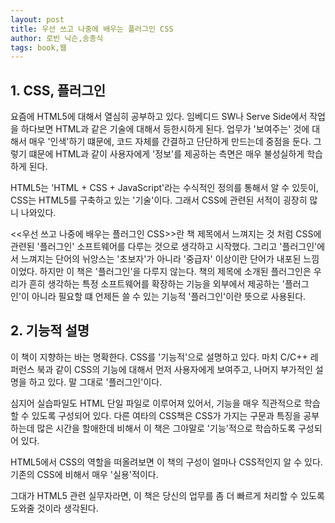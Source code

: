 ```yaml
---
layout: post
title: 우선 쓰고 나중에 배우는 플러그인 CSS
author: 로빈 닉슨,송종식
tags: book,웹
---
```


## 1. CSS, 플러그인

요즘에 HTML5에 대해서 열심히 공부하고 있다. 임베디드 SW나 Serve Side에서 작업을 하다보면 HTML과 같은 기술에 대해서 등한시하게 된다. 업무가 '보여주는' 것에 대해서 매우 '인색'하기 떄문에, 코드 자체를 간결하고 단단하게 만드는데 중점을 둔다. 그렇기 떄문에 HTML과 같이 사용자에게 '정보'를 제공하는 측면은 매우 불성실하게 학습하게 된다.

HTML5는 'HTML + CSS + JavaScript'라는 수식적인 정의를 통해서 알 수 있듯이, CSS는 HTML5를 구축하고 있는 '기술'이다. 그래서 CSS에 관련된 서적이 굉장히 많니 나와있다.

<<우선 쓰고 나중에 배우는 플러그인 CSS>>란 책 제목에서 느껴지는 것 처럼 CSS에 관련된 '플러그인' 소프트웨어를 다루는 것으로 생각하고 시작했다. 그리고 '플러그인'에서 느껴지는 단어의 뉘앙스는 '초보자'가 아니라 '중급자' 이상이란 단어가 내포된 느낌이었다. 하지만 이 책은 '플러그인'을 다루지 않는다. 책의 제목에 소개된 플러그인은 우리가 흔히 생각하는 특정 소프트웨어를 확장하는 기능을 외부에서 제공하는 '플러그인'이 아니라 필요할 떄 언제든 쓸 수 있는 기능적 '플러그인'이란 뜻으로 사용된다.

## 2. 기능적 설명

이 책이 지향하는 바는 명확한다. CSS를 '기능적'으로 설명하고 있다. 마치 C/C++ 레퍼런스 북과 같이 CSS의 기능에 대해서 먼저 사용자에게 보여주고, 나머지 부가적인 설명을 하고 있다. 말 그대로 '플러그인'이다.

심지어 실습파일도 HTML 단일 파일로 이루어져 있어서, 기능을 매우 직관적으로 학습할 수 있도록 구성되어 있다. 다른 여타의 CSS책은 CSS가 가지는 구문과 특징을 공부하는데 많은 시간을 할애한데 비해서 이 책은 그야말로 '기능'적으로 학습하도록 구성되어 있다.

HTML5에서 CSS의 역할을 떠올려보면 이 책의 구성이 얼마나 CSS적인지 알 수 있다. 기존의 CSS에 비해서 매우 '실용'적이다.

그대가 HTML5 관련 실무자라면, 이 책은 당신의 업무를 좀 더 빠르게 처리할 수 있도록 도와줄 것이라 생각된다.

